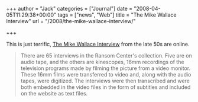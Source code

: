 +++
author = "Jack"
categories = ["Journal"]
date = "2008-04-05T11:29:38+00:00"
tags = ["news", "Web"]
title = "The Mike Wallace Interview"
url = "/2008/the-mike-wallace-interview/"

+++

This is just terrific, [The Mike Wallace Interview][1] from the late 50s are online.

> There are 65 interviews in the Ransom Center's collection. Five are on audio tape, and the others are kinescopes, 16mm recordings of the television programs made by filming the picture from a video monitor. These 16mm films were transferred to video and, along with the audio tapes, were digitized. The interviews were then transcribed and were both embedded in the video files in the form of subtitles and included on the website as text files.

 [1]: http://www.hrc.utexas.edu/collections/film/holdings/wallace/